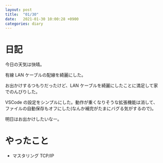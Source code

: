 ```yaml
---
layout: post
title:  "01/30"
date:   2021-01-30 10:00:28 +0900
categories: diary
---
```

# 日記

今日の天気は快晴。

有線 LAN ケーブルの配線を綺麗にした。

お出かけするつもりだったけど、LAN ケーブルを綺麗にしたことに満足して家でのんびりした。

VSCode の設定をシンプルにした。動作が重くなりそうな拡張機能は消して、ファイルの自動保存もオフにした(なんか補完がたまにバグる気がするので)。

明日はお出かけしたいなー。

# やったこと

- マスタリング TCP/IP
